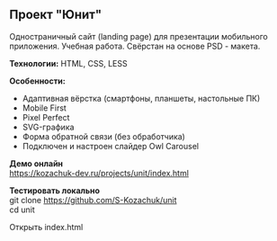 ## Проект "Юнит"

Одностраничный сайт (landing page) для презентации мобильного приложения. Учебная работа. Свёрстан на основе PSD - макета.  

**Технологии:** HTML, CSS, LESS  

**Особенности:**
- Адаптивная вёрстка (смартфоны, планшеты, настольные ПК)
- Mobile First
- Pixel Perfect
- SVG-графика
- Форма обратной связи (без обработчика)
- Подключен и настроен слайдер Owl Carousel

**Демо онлайн**  
https://kozachuk-dev.ru/projects/unit/index.html 

**Тестировать локально**  
git clone https://github.com/S-Kozachuk/unit  
cd unit

Открыть index.html
